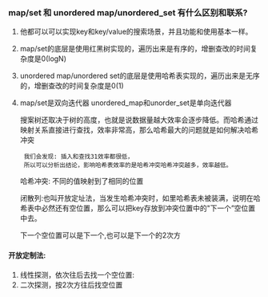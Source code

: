 ### map/set 和 unordered map/unordered_set 有什么区别和联系?
1. 他都可以可以实现key和key/value的搜索场景，并且功能和使用基本一样。
2. map/set的底层是使用红黑树实现的，遍历出来是有序的，增删查改的时间复杂度是0(logN)
3. unordered map/unordered set的底层是使用哈希表实现的，遍历出来是无序的，增删查改的时间复杂度是0(1)
4. map/set是双向迭代器 unordered_map和unorder_set是单向迭代器
    
    搜案树还取决于树的高度，也就是说数据量越大效率会逐步降低。而哈希通过映射关系直接进行查找，效率非常高，那么哈希最大的问题就是如何解决哈希冲突
    
        我们会发现: 插入和查找31效率都很低，
        所以可以分析出结论，影响哈希表效率的是哈希冲突哈希冲突越多，效率越低。

    哈希冲突: 不同的值映射到了相同的位置


    闭散列:也叫开放定址法，当发生哈希冲突时，如里哈希表未被装满，说明在哈希表中必然还有空位置，那么可以把key存放到冲突位置中的"下一个”空位置中去。

    下一个空位置可以是下一个,也可以是下一个的2次方
#### 开放定制法:
1. 线性探测，依次往后去找一个空位置:
2. 二次探测，按2次方往后找空位置